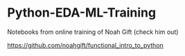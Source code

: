 # Python-EDA-ML-Training
Notebooks from online training of Noah Gift (check him out)

https://github.com/noahgift/functional_intro_to_python
